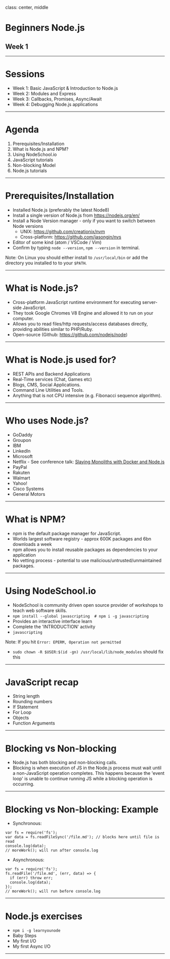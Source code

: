 class: center, middle

# Beginners Node.js
## Week 1

---

# Sessions

 - Week 1: Basic JavaScript & Introduction to Node.js
 - Week 2: Modules and Express
 - Week 3: Callbacks, Promises, Async/Await
 - Week 4: Debugging Node.js applications

---

# Agenda

1. Prerequisites/Installation
2. What is Node.js and NPM?
3. Using NodeSchool.io
4. JavaScript tutorials
5. Non-blocking Model
6. Node.js tutorials

---

# Prerequisites/Installation

- Installed Node.js (preferably the latest Node8)
 - Install a single version of Node.js from https://nodejs.org/en/
 - Install a Node Version manager - only if you want to switch between Node versions
   - UNIX: https://github.com/creationix/nvm
   - Cross-platform: https://github.com/jasongin/nvs
- Editor of some kind (atom / VSCode / Vim)
- Confirm by typing `node --version`, `npm --version` in terminal.

Note: On Linux you should either install to `/usr/local/bin` or add the directory you installed to to your `$PATH`.

---

# What is Node.js?

- Cross-platform JavaScript runtime environment for executing server-side JavaScript.
- They took Google Chromes V8 Engine and allowed it to run on your computer.
- Allows you to read files/http requests/access databases directly, providing abilities similar to PHP/Ruby.  
- Open-source (Github: https://github.com/nodejs/node)

---

# What is Node.js used for?

- REST APIs and Backend Applications
- Real-Time services (Chat, Games etc)
- Blogs, CMS, Social Applications.
- Command Line Utilities and Tools.
- Anything that is not CPU intensive (e.g. Fibonacci sequence algorithm).


---
# Who uses Node.js?

- GoDaddy
- Groupon
- IBM
- LinkedIn
- Microsoft
- Netflix - See conference talk: [Slaying Monoliths with Docker and Node.js](https://www.youtube.com/watch?v=H_iK7jww_j8&t=66s)
- PayPal
- Rakuten
- Walmart
- Yahoo!
- Cisco Systems
- General Motors
---

# What is NPM?

- npm is the default package manager for JavaScript.
- Worlds largest software registry - approx 600K packages and 6bn downloads a week
- npm allows you to install reusable packages as dependencies to your application
- No vetting process - potential to use malicious/untrusted/unmaintained packages.
---

# Using NodeSchool.io

- NodeSchool is community driven open source provider of workshops to teach web software skills.
- `npm install --global javascripting  # npm i -g javascripting`
- Provides an interactive interface learn
- Complete the 'INTRODUCTION' activity
- `javascripting`


Note: If you hit `Error: EPERM, Operation not permitted`
 - `sudo chown -R $USER:$(id -gn) /usr/local/lib/node_modules` should fix this

---

# JavaScript recap
- String length
- Rounding numbers
- If Statement
- For Loop
- Objects
- Function Arguments

---

# Blocking vs Non-blocking

- Node.js has both blocking and non-blocking calls.
- Blocking is when execution of JS in the Node.js process must wait until a non-JavaScript operation completes. This happens because the 'event loop' is unable to continue running JS while a blocking operation is occurring.

---

# Blocking vs Non-blocking: Example

- Synchronous:

```
var fs = require('fs');
var data = fs.readFileSync('/file.md'); // blocks here until file is read
console.log(data);
// moreWork(); will run after console.log
```

- Asynchronous:

```
var fs = require('fs');
fs.readFile('/file.md', (err, data) => {
  if (err) throw err;
  console.log(data);
});
// moreWork(); will run before console.log
```

---

# Node.js exercises
- `npm i -g learnyounode`
- Baby Steps
- My first I/O
- My first Async I/O

---
